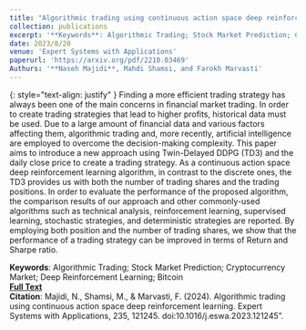 ```yaml
---
title: "Algorithmic trading using continuous action space deep reinforcement learning"
collection: publications
excerpt: '**Keywords**: Algorithmic Trading; Stock Market Prediction; Cryptocurrency Market; Deep Reinforcement Learning; Bitcoin'
date: 2023/8/20
venue: 'Expert Systems with Applications'
paperurl: 'https://arxiv.org/pdf/2210.03469'
Authurs: '**Naseh Majidi**, Mahdi Shamsi, and Farokh Marvasti'
---
```

{: style="text-align: justify" }
Finding a more efficient trading strategy has always been one of the main concerns in financial market trading. In order to create trading strategies that lead to higher profits, historical data must be used. Due to a large amount of financial data and various factors affecting them, algorithmic trading and, more recently, artificial intelligence are employed to overcome the decision-making complexity. This paper aims to introduce a new approach using Twin-Delayed DDPG (TD3) and the daily close price to create a trading strategy. As a continuous action space deep reinforcement learning algorithm, in contrast to the discrete ones, the TD3 provides us with both the number of trading shares and the trading positions. In order to evaluate the performance of the proposed algorithm, the comparison results of our approach and other commonly-used algorithms such as technical analysis, reinforcement learning, supervised learning, stochastic strategies, and deterministic strategies are reported. By employing both position and the number of trading shares, we show that the performance of a trading strategy can be improved in terms of Return and Sharpe ratio.

**Keywords**: Algorithmic Trading; Stock Market Prediction; Cryptocurrency Market; Deep Reinforcement Learning; Bitcoin<br>
[**Full Text**](https://www.sciencedirect.com/science/article/abs/pii/S0957417423017475)<br>
**Citation**: Majidi, N., Shamsi, M., & Marvasti, F. (2024). Algorithmic trading using continuous action space deep reinforcement learning. Expert Systems with Applications, 235, 121245. doi:10.1016/j.eswa.2023.121245”.
